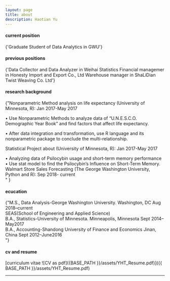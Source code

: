 ```yaml
---
layout: page
title: about
description: Haotian Yu
---
```


#### <a name="currentposition"></a>current position
{'Graduate Student of Data Analytics in GWU'}


#### <a name="previousposition"></a>previous positions
{'Data Collector and Data Analyzer in Weihai Statistics
 Financial managemer in Honesty Import and Export Co., Ltd
 Warehouse manager in ShaLiDian Twist Weaving Co. Ltd'}


#### <a name="researchbackground"></a>research background
{"Nonparametric Method analysis on life expectancy (University of Minnesota, R):            Jan 2017-May 2017 

•	Use Nonparametric Methods to analyze data of “U.N.E.S.C.O. Demographic Year Book” and find factors that affect life expectancy.

•	After data integration and transformation, use R language and its nonparametric package to conclude the multi-relationship.

Statistical Project about (University of Minnesota, R):                                     Jan 2017-May 2017 

•	Analyzing data of Psilocybin usage and short-term memory performance     
•	Use stat model to find the Psilocybin’s Influence on Short-Term Memory.          
Walmart Store Sales Forecasting (The George Washington University, Python and R):             Sep 2018- current   
"
}


#### <a name="education"></a>ecucation
{"M.S., Data Analysis-George Washington University. Washington, DC            Aug 2018–current  
         SEAS(School of Engineering and Applied Science)  
B.A., Statistics-University of Minnesota. Minneapolis, Minnesota             Sept 2014–May2017  
B.A., Accounting-Shandong University of Finance and Economics Jinan, China  Sept 2012–June2016                             
"}


#### <a name="cvandresume"></a>cv and resume
[curriculum vitae ![CV as pdf]({BASE_PATH }}/assets/YHT_Resume.pdf)]({{ BASE_PATH }}/assets/YHT_Resume.pdf)

---



